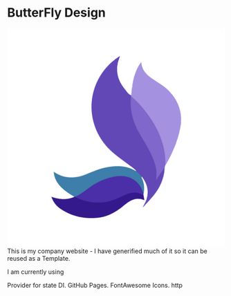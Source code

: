 # ButterFly Design
![ home ](appstore.png)
This is my company website - I have generified much of it so it can be reused as a Template. 

I am currently using 



Provider for state DI.
GitHub Pages. 
FontAwesome Icons.
http 

